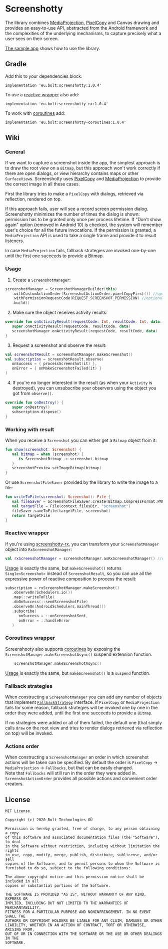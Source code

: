 # Screenshotty

The library combines [MediaProjection](https://developer.android.com/reference/android/media/projection/MediaProjection), [PixelCopy](https://developer.android.com/reference/android/view/PixelCopy) and Canvas drawing and provides an easy-to-use API, abstracted from the Android framework and the complexities of the underlying mechanisms, to capture precisely what a user sees on their screen.

[The sample app](https://github.com/bolteu/screenshotty/blob/master/sample/src/main/java/eu/bolt/screenshotty/sample/MainActivity.kt) shows how to use the library.

## Gradle
Add this to your dependencies block.
```
implementation 'eu.bolt:screenshotty:1.0.4'
```

To use a [reactive wrapper](https://github.com/bolteu/screenshotty/new/master?readme=1#reactive-wrapper) also add:
```
implementation 'eu.bolt:screenshotty-rx:1.0.4'
```

To work with [coroutines](https://github.com/bolteu/screenshotty/new/master?readme=1#coroutines) add: 
```
implementation 'eu.bolt:screenshotty-coroutines:1.0.4'
```

## Wiki

### General
If we want to capture a screenshot inside the app, the simplest approach is to draw the root view on a `Bitmap`, but
this approach won't work correctly if there are open dialogs, or view hierarchy contains maps or other `SurfaceView`s.
Screenshotty uses [PixelCopy](https://developer.android.com/reference/android/view/PixelCopy) and [MediaProjection](https://developer.android.com/reference/android/media/projection/MediaProjection) to
provide the correct image in all these cases.

First the library tries to make a `PixelCopy` with dialogs, retrieved via reflection, rendered on top.

If this approach fails, user will see a record screen permission dialog. Screenshotty minimizes the number of times the dialog is shown: permission has to be granted only once per process lifetime. If "Don't show again" option (removed in Android 10) is checked, the system will remember user's choice for all the future invocations. If the permission is granted, a `MediaProjection` API is used to take a single frame and provide it to result listeners.

In case `MediaProjection` fails, fallback strategies are invoked one-by-one until the first one succeeds to provide a Bitmap.

### Usage

1. Create a `ScreenshotManager`:

```kotlin
screenshotManager = ScreenshotManagerBuilder(this)
   .withCustomActionOrder(ScreenshotActionOrder.pixelCopyFirst()) //optional, ScreenshotActionOrder.pixelCopyFirst() by default
   .withPermissionRequestCode(REQUEST_SCREENSHOT_PERMISSION) //optional, 888 by default
   .build()
```

2. Make sure the object receives activity results:

```kotlin
override fun onActivityResult(requestCode: Int, resultCode: Int, data: Intent?) {
   super.onActivityResult(requestCode, resultCode, data)
   screenshotManager.onActivityResult(requestCode, resultCode, data)
}
```
3. Request a screenshot and observe the result:

```kotlin
val screenshotResult = screenshotManager.makeScreenshot()
val subscription = screenshotResult.observe(
   onSuccess = { processScreenshot(it) },
   onError = { onMakeScreenshotFailed(it) }
)
```
4. If you're no longer interested in the result (as when your `Activity` is destroyed), you can unsubscribe your observers using the object you got from `observe()`.

```kotlin
override fun onDestroy() {
   super.onDestroy()
   subscription.dispose()
}
```

### Working with result

When you receive a `Screenshot` you can either get a `Bitmap` object from it:
```kotlin
fun show(screenshot: Screenshot) {
   val bitmap = when (screenshot) {
      is ScreenshotBitmap -> screenshot.bitmap
   }
   screenshotPreview.setImageBitmap(bitmap)
}
```
Or use `ScreenshotFileSaver` provided by the library to write the image to a file:
```kotlin
fun writeToFile(screenshot: Screenshot): File {
   val fileSaver = ScreenshotFileSaver.create(Bitmap.CompressFormat.PNG)
   val targetFile = File(context.filesDir, "screenshot")
   fileSaver.saveToFile(targetFile, screenshot)
   return targetFile
}
```

### Reactive wrapper

If you're using [screenshotty-rx](https://github.com/bolteu/screenshotty/new/master?readme=1#gradle), you can transform your `ScreenshotManager` object into `RxScreenshotManager`:
```kotlin
val rxScreenshotManager = screenshotManager.asRxScreenshotManager() //or RxScreenshotWrapper.wrap(screenshotManager)
```
[Usage](https://github.com/bolteu/screenshotty/new/master?readme=1#usage) is exactly the same, but `makeScreenshot()` returns `Single<Screenshot>` instead of `ScreenshotResult`, so you can use all the expressive power of reactive composition to process the result:
```kotlin
subscription = rxScreenshotManager.makeScreenshot()
   .observeOn(Schedulers.io())
   .map(::writeToFile)
   .doOnSuccess(::sendScreenshotFile)
   .observeOn(AndroidSchedulers.mainThread())
   .subscribe(
      onSuccess = ::onScreenshotSent,
      onError = ::handleError
   )
```

### Coroutines wrapper
Screenshooty also supports [coroutines](https://github.com/bolteu/screenshotty/new/master?readme=1#gradle) by exposing the `ScreenshotManager.makeScreenshotAsync()` suspend extension function.
```kotlin
    screenshotManager.makeScreenshotAsync()
``` 
[Usage](https://github.com/bolteu/screenshotty/new/master?readme=1#usage) is exactly the same, but `makeScreenshot()` is a `suspend` function.

### Fallback strategies

When constructing a `ScreenshotManager` you can add any number of objects that implement [`FallbackStrategy`](https://github.com/bolteu/screenshotty/blob/master/screenshotty-lib/src/main/java/eu/bolt/screenshotty/FallbackStrategy.kt) interface. If `PixelCopy` or `MediaProjection` fails for some reason, fallback strategies will be invoked
one by one in the order they were added, until the first one succeeds to provide a `Bitmap`.

If no strategies were added or all of them failed, the default one (that simply calls `draw` on the root view and tries to render dialogs retrieved via reflection on top) will be invoked.

### Actions order

When constructing a `ScreenshotManager` an order in which screenshot actions will be taken can be specified. By default the order is `PixelCopy` -> `MediaProjection` -> `Fallbacks`, but that can be easily changed.  
Note that `Fallbacks` will still run in the order they were added in. `ScreenshotActionOrder` provides all possible actions and convenient order creators. 

## License
```
MIT License

Copyright (c) 2020 Bolt Technologies OÜ

Permission is hereby granted, free of charge, to any person obtaining a copy
of this software and associated documentation files (the "Software"), to deal
in the Software without restriction, including without limitation the rights
to use, copy, modify, merge, publish, distribute, sublicense, and/or sell
copies of the Software, and to permit persons to whom the Software is
furnished to do so, subject to the following conditions:

The above copyright notice and this permission notice shall be included in all
copies or substantial portions of the Software.

THE SOFTWARE IS PROVIDED "AS IS", WITHOUT WARRANTY OF ANY KIND, EXPRESS OR
IMPLIED, INCLUDING BUT NOT LIMITED TO THE WARRANTIES OF MERCHANTABILITY,
FITNESS FOR A PARTICULAR PURPOSE AND NONINFRINGEMENT. IN NO EVENT SHALL THE
AUTHORS OR COPYRIGHT HOLDERS BE LIABLE FOR ANY CLAIM, DAMAGES OR OTHER
LIABILITY, WHETHER IN AN ACTION OF CONTRACT, TORT OR OTHERWISE, ARISING FROM,
OUT OF OR IN CONNECTION WITH THE SOFTWARE OR THE USE OR OTHER DEALINGS IN THE
SOFTWARE.
```
